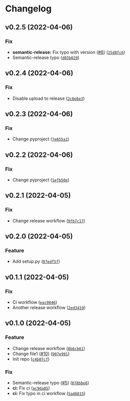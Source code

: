# Changelog

<!--next-version-placeholder-->

## v0.2.5 (2022-04-06)
### Fix
* **semantic-release:** Fix typo with version ([#6](https://github.com/dilex42/sr-test/issues/6)) ([`25d8fc6`](https://github.com/dilex42/sr-test/commit/25d8fc6e2d4cc1b044937244552123b7e204d593))
* Semantic-release typo ([`d03b020`](https://github.com/dilex42/sr-test/commit/d03b020886145d385ca17f7e453ac6619a5f2aa5))

## v0.2.4 (2022-04-06)
### Fix
* Disable upload to release ([`2c0e6e3`](https://github.com/dilex42/sr-test/commit/2c0e6e375f7f3aebbe3b4114b3fd4e23d273c3d6))

## v0.2.3 (2022-04-06)
### Fix
* Change pyproject ([`7e855a1`](https://github.com/dilex42/sr-test/commit/7e855a1e62ee965e7bf71fbffdfeb07224120ae3))

## v0.2.2 (2022-04-06)
### Fix
* Change pyproject ([`1efb50e`](https://github.com/dilex42/sr-test/commit/1efb50e6af48444a9db4a6d3156ac1412a3d5086))

## v0.2.1 (2022-04-05)
### Fix
* Change release workflow ([`9fb7c17`](https://github.com/dilex42/sr-test/commit/9fb7c17f41a2512ae805b0725c2622affe1615a8))

## v0.2.0 (2022-04-05)
### Feature
* Add setup.py ([`07edf5f`](https://github.com/dilex42/sr-test/commit/07edf5f915fbe120b412f2327a9d821a9466ed40))

## v0.1.1 (2022-04-05)
### Fix
* Ci workflow ([`eac9046`](https://github.com/dilex42/sr-test/commit/eac904636aa1a63accdeb011e7ae32eea843b3eb))
* Another release workflow ([`2ed3419`](https://github.com/dilex42/sr-test/commit/2ed3419604598563f6106cb3d6de5f13e84a6aea))

## v0.1.0 (2022-04-05)
### Feature
* Change release workflow ([`0b6cb61`](https://github.com/dilex42/sr-test/commit/0b6cb6124a91029cc78bcd0653736ebe97309521))
* Change file1 ([#10](https://github.com/dilex42/sr-test/issues/10)) ([`907e991`](https://github.com/dilex42/sr-test/commit/907e991b5e196429ff7e80bd5f8bc99f91456a5f))
* Init repo ([`c4b07cf`](https://github.com/dilex42/sr-test/commit/c4b07cfcd72238dd95dca01f8d061e37185f34a1))

### Fix
* Semantic-release typo ([#5](https://github.com/dilex42/sr-test/issues/5)) ([`078bbe6`](https://github.com/dilex42/sr-test/commit/078bbe681f1efb6d4a476cfc1c138b863270d5a6))
* **ci:** Fix ci ([`ac9da85`](https://github.com/dilex42/sr-test/commit/ac9da85258f1f579404ab1f79e2212fca9f2155c))
* **ci:** Fix typo in ci workflow ([`5a46815`](https://github.com/dilex42/sr-test/commit/5a46815e9c250e5cead8ab61646e9efb3098b14a))
